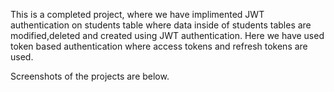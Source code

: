 This is a completed project, where we have implimented JWT authentication on students table where data inside of students tables are modified,deleted and created using JWT authentication.
Here we have used token based authentication where access tokens and refresh tokens are used.

Screenshots of the projects are below.

